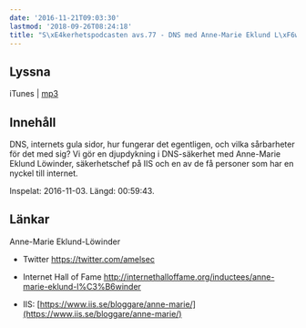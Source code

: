 ```yaml
---
date: '2016-11-21T09:03:30'
lastmod: '2018-09-26T08:24:18'
title: "S\xE4kerhetspodcasten avs.77 - DNS med Anne-Marie Eklund L\xF6winder"
---
```

## Lyssna

iTunes \| [mp3](http://traffic.libsyn.com/sakerhetspodcasten/DNS_och_DNSSEC_-_Anne-Marie_Eklund_Lowinder.mp3)

## Innehåll

DNS, internets gula sidor, hur fungerar det egentligen, och vilka sårbarheter för
det med sig? Vi gör en djupdykning i DNS-säkerhet med Anne-Marie Eklund Löwinder,
säkerhetschef på IIS och en av de få personer som har en nyckel till internet.

Inspelat: 2016-11-03. Längd: 00:59:43.

## Länkar

Anne-Marie Eklund-Löwinder


* Twitter
[https://twitter.com/amelsec
](https://twitter.com/amelsec)

* Internet Hall of Fame
[http://internethalloffame.org/inductees/anne-marie-eklund-l%C3%B6winder
](http://internethalloffame.org/inductees/anne-marie-eklund-l%C3%B6winder)

* IIS: [https://www.iis.se/bloggare/anne-marie/](https://www.iis.se/bloggare/anne-marie/)





